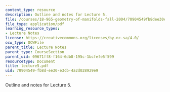```yaml
---
content_type: resource
description: Outline and notes for Lecture 5.
file: /courses/18-965-geometry-of-manifolds-fall-2004/70904549fb8dee30e3cb4a2d028929e9_lecture5.pdf
file_type: application/pdf
learning_resource_types:
- Lecture Notes
license: https://creativecommons.org/licenses/by-nc-sa/4.0/
ocw_type: OCWFile
parent_title: Lecture Notes
parent_type: CourseSection
parent_uid: 09671ff8-f164-6db8-195c-1bcfefe5f599
resourcetype: Document
title: lecture5.pdf
uid: 70904549-fb8d-ee30-e3cb-4a2d028929e9
---
```

Outline and notes for Lecture 5.